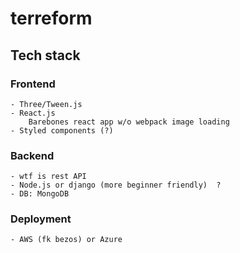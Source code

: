 # terreform 
## Tech stack
### Frontend 	
	- Three/Tween.js
	- React.js 
		Barebones react app w/o webpack image loading
	- Styled components (?) 
### Backend
	- wtf is rest API
	- Node.js or django (more beginner friendly)  ?
	- DB: MongoDB
	
### Deployment
	- AWS (fk bezos) or Azure 

